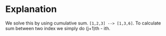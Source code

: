 # Explanation

We solve this by using cumulative sum. ```[1,2,3] --> [1,3,6]```. To calculate sum between two index we simply do (j+1)th - ith.

